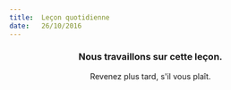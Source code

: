 ```yaml
---
title:  Leçon quotidienne
date:   26/10/2016
---
```


### <center>Nous travaillons sur cette leçon.</center>
<center>Revenez plus tard, s'il vous plaît.</center>